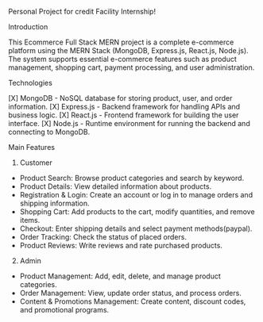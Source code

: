 Personal Project for credit Facility Internship!

Introduction

This Ecommerce Full Stack MERN project is a complete e-commerce platform using the MERN Stack (MongoDB, Express.js, React.js, Node.js). The system supports essential e-commerce features such as product management, shopping cart, payment processing, and user administration.

Technologies

[X] MongoDB - NoSQL database for storing product, user, and order information.
[X] Express.js - Backend framework for handling APIs and business logic.
[X] React.js - Frontend framework for building the user interface.
[X] Node.js - Runtime environment for running the backend and connecting to MongoDB.

Main Features

1. Customer
   
- Product Search: Browse product categories and search by keyword.
- Product Details: View detailed information about products.
- Registration & Login: Create an account or log in to manage orders and shipping information.
- Shopping Cart: Add products to the cart, modify quantities, and remove items.
- Checkout: Enter shipping details and select payment methods(paypal).
- Order Tracking: Check the status of placed orders.
- Product Reviews: Write reviews and rate purchased products.

2. Admin

- Product Management: Add, edit, delete, and manage product categories.
- Order Management: View, update order status, and process orders.
- Content & Promotions Management: Create content, discount codes, and promotional programs.
